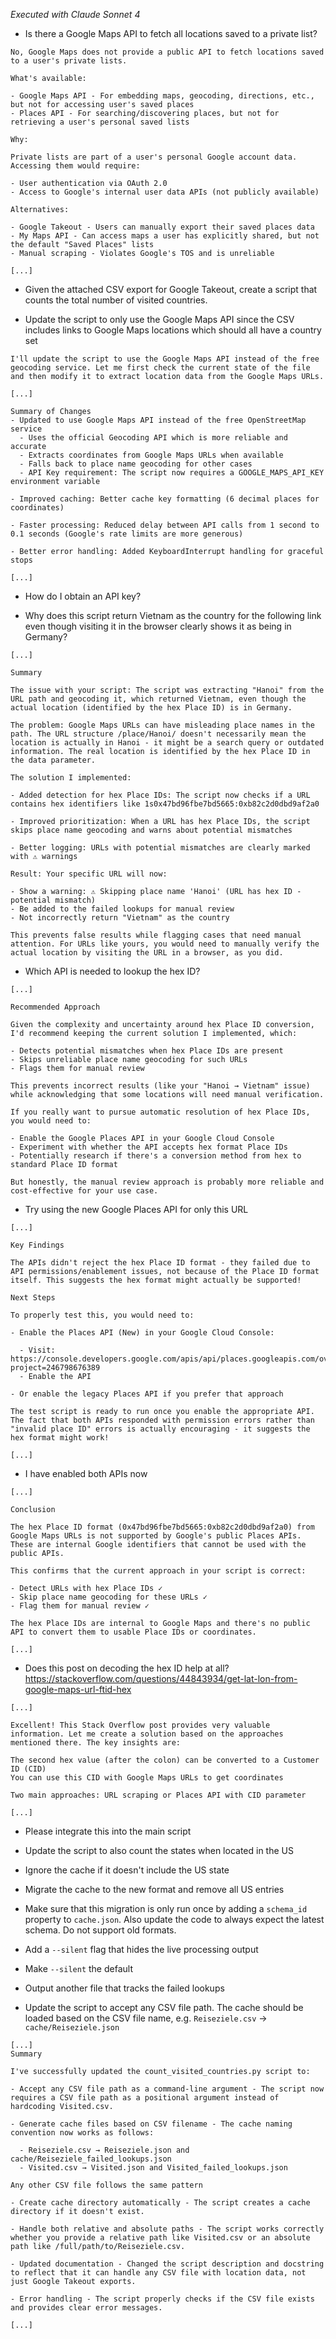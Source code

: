 _Executed with Claude Sonnet 4_

- Is there a Google Maps API to fetch all locations saved to a private list?

```
No, Google Maps does not provide a public API to fetch locations saved to a user's private lists.

What's available:

- Google Maps API - For embedding maps, geocoding, directions, etc., but not for accessing user's saved places
- Places API - For searching/discovering places, but not for retrieving a user's personal saved lists

Why:

Private lists are part of a user's personal Google account data. Accessing them would require:

- User authentication via OAuth 2.0
- Access to Google's internal user data APIs (not publicly available)

Alternatives:

- Google Takeout - Users can manually export their saved places data
- My Maps API - Can access maps a user has explicitly shared, but not the default "Saved Places" lists
- Manual scraping - Violates Google's TOS and is unreliable

[...]
```

- Given the attached CSV export for Google Takeout, create a script that counts the total number of visited countries.

- Update the script to only use the Google Maps API since the CSV includes links to Google Maps locations which should all have a country set

```
I'll update the script to use the Google Maps API instead of the free geocoding service. Let me first check the current state of the file and then modify it to extract location data from the Google Maps URLs.

[...]

Summary of Changes
- Updated to use Google Maps API instead of the free OpenStreetMap service
  - Uses the official Geocoding API which is more reliable and accurate
  - Extracts coordinates from Google Maps URLs when available
  - Falls back to place name geocoding for other cases
  - API Key requirement: The script now requires a GOOGLE_MAPS_API_KEY environment variable

- Improved caching: Better cache key formatting (6 decimal places for coordinates)

- Faster processing: Reduced delay between API calls from 1 second to 0.1 seconds (Google's rate limits are more generous)

- Better error handling: Added KeyboardInterrupt handling for graceful stops

[...]
```

- How do I obtain an API  key?

- Why does this script return Vietnam as the country for the following link even though visiting it in the browser clearly shows it as being in Germany?

```
[...]

Summary

The issue with your script: The script was extracting "Hanoi" from the URL path and geocoding it, which returned Vietnam, even though the actual location (identified by the hex Place ID) is in Germany.

The problem: Google Maps URLs can have misleading place names in the path. The URL structure /place/Hanoi/ doesn't necessarily mean the location is actually in Hanoi - it might be a search query or outdated information. The real location is identified by the hex Place ID in the data parameter.

The solution I implemented:

- Added detection for hex Place IDs: The script now checks if a URL contains hex identifiers like 1s0x47bd96fbe7bd5665:0xb82c2d0dbd9af2a0

- Improved prioritization: When a URL has hex Place IDs, the script skips place name geocoding and warns about potential mismatches

- Better logging: URLs with potential mismatches are clearly marked with ⚠️ warnings

Result: Your specific URL will now:

- Show a warning: ⚠️ Skipping place name 'Hanoi' (URL has hex ID - potential mismatch)
- Be added to the failed lookups for manual review
- Not incorrectly return "Vietnam" as the country

This prevents false results while flagging cases that need manual attention. For URLs like yours, you would need to manually verify the actual location by visiting the URL in a browser, as you did.
```

- Which API is needed to lookup the hex ID?

```
[...]

Recommended Approach

Given the complexity and uncertainty around hex Place ID conversion, I'd recommend keeping the current solution I implemented, which:

- Detects potential mismatches when hex Place IDs are present
- Skips unreliable place name geocoding for such URLs
- Flags them for manual review

This prevents incorrect results (like your "Hanoi → Vietnam" issue) while acknowledging that some locations will need manual verification.

If you really want to pursue automatic resolution of hex Place IDs, you would need to:

- Enable the Google Places API in your Google Cloud Console
- Experiment with whether the API accepts hex format Place IDs
- Potentially research if there's a conversion method from hex to standard Place ID format

But honestly, the manual review approach is probably more reliable and cost-effective for your use case.
```

- Try using the new Google Places API for only this URL

```
[...]

Key Findings

The APIs didn't reject the hex Place ID format - they failed due to API permissions/enablement issues, not because of the Place ID format itself. This suggests the hex format might actually be supported!

Next Steps

To properly test this, you would need to:

- Enable the Places API (New) in your Google Cloud Console:

  - Visit: https://console.developers.google.com/apis/api/places.googleapis.com/overview?project=246798676389
  - Enable the API

- Or enable the legacy Places API if you prefer that approach

The test script is ready to run once you enable the appropriate API. The fact that both APIs responded with permission errors rather than "invalid place ID" errors is actually encouraging - it suggests the hex format might work!

[...]
```

- I have enabled both APIs now

```
[...]

Conclusion

The hex Place ID format (0x47bd96fbe7bd5665:0xb82c2d0dbd9af2a0) from Google Maps URLs is not supported by Google's public Places APIs. These are internal Google identifiers that cannot be used with the public APIs.

This confirms that the current approach in your script is correct:

- Detect URLs with hex Place IDs ✓
- Skip place name geocoding for these URLs ✓
- Flag them for manual review ✓

The hex Place IDs are internal to Google Maps and there's no public API to convert them to usable Place IDs or coordinates.

[...]
```

- Does this post on decoding the hex ID help at all? https://stackoverflow.com/questions/44843934/get-lat-lon-from-google-maps-url-ftid-hex

```
[...]

Excellent! This Stack Overflow post provides very valuable information. Let me create a solution based on the approaches mentioned there. The key insights are:

The second hex value (after the colon) can be converted to a Customer ID (CID)
You can use this CID with Google Maps URLs to get coordinates

Two main approaches: URL scraping or Places API with CID parameter

[...]
```

- Please integrate this into the main script

- Update the script to also count the states when located in the US

- Ignore the cache if it doesn't include the US state

- Migrate the cache to the new format and remove all US entries

- Make sure that this migration is only run once by adding a `schema_id` property to `cache.json`. Also update the code to always expect the latest schema. Do not support old formats.

- Add a `--silent` flag that hides the live processing output

- Make `--silent` the default

- Output another file that tracks the failed lookups

- Update the script to accept any CSV file path. The cache should be loaded based on the CSV file name, e.g. `Reiseziele.csv` -> `cache/Reiseziele.json`

```
[...]
Summary

I've successfully updated the count_visited_countries.py script to:

- Accept any CSV file path as a command-line argument - The script now requires a CSV file path as a positional argument instead of hardcoding Visited.csv.

- Generate cache files based on CSV filename - The cache naming convention now works as follows:

  - Reiseziele.csv → Reiseziele.json and cache/Reiseziele_failed_lookups.json
  - Visited.csv → Visited.json and Visited_failed_lookups.json

Any other CSV file follows the same pattern

- Create cache directory automatically - The script creates a cache directory if it doesn't exist.

- Handle both relative and absolute paths - The script works correctly whether you provide a relative path like Visited.csv or an absolute path like /full/path/to/Reiseziele.csv.

- Updated documentation - Changed the script description and docstring to reflect that it can handle any CSV file with location data, not just Google Takeout exports.

- Error handling - The script properly checks if the CSV file exists and provides clear error messages.

[...]
```

